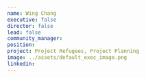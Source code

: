 ```yaml
---
name: Wing Chang
executive: false
director: false
lead: false
community_manager: 
position:
project: Project Refugees, Project Planning
image: ../assets/default_exec_image.png
linkedin: 
---
```

